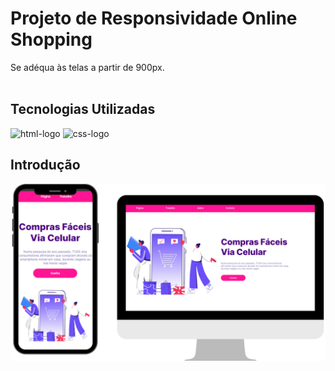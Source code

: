 # Projeto de Responsividade Online Shopping

Se adéqua às telas a partir de 900px.
<br>
<br>
## Tecnologias Utilizadas

<img src="https://img.shields.io/badge/HTML5-E34F26.svg?style=for-the-badge&logo=HTML5&logoColor=white" alt="html-logo"/>
<img src="https://img.shields.io/badge/CSS3-1572B6.svg?style=for-the-badge&logo=CSS3&logoColor=white" alt="css-logo"/>
<br>

## Introdução

<img src="https://github.com/Filipe-Mamed/Projeto-Online-Shopping/blob/main/img/Projeto%20Responsivo%20Online%20Shopping.png?raw=true" alt="imagem-logo"/>
